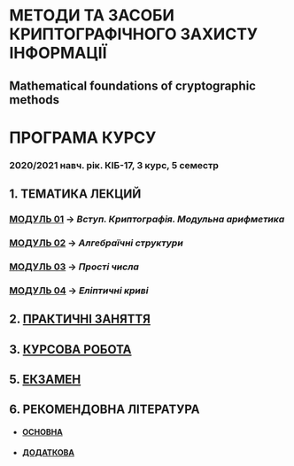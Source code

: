 # **МЕТОДИ ТА ЗАСОБИ КРИПТОГРАФІЧНОГО ЗАХИСТУ ІНФОРМАЦІЇ**
## Mathematical foundations of cryptographic methods
# ПРОГРАМА КУРСУ
### 2020/2021 навч. рік. КІБ-17, 3 курс, 5 семестр

## 1. **ТЕМАТИКА ЛЕКЦИЙ**  
### [**МОДУЛЬ 01**](/1_LEC/Modulo_1/Lec_Mod_1.md) -> *Вступ. Криптографія. Модульна арифметика*
### [**МОДУЛЬ 02**](/1_LEC/Modulo_2/Lec_Mod_2.md) -> *Алгебраїчні структури*
### [**МОДУЛЬ 03**](/1_LEC/Modulo_3/Lec_Mod_3.md) -> *Прості числа*
### [**МОДУЛЬ 04**](/1_LEC/Modulo_4/Lec_Mod_4.md) -> *Еліптичні криві*

## 2. [**ПРАКТИЧНІ ЗАНЯТТЯ**](/2_LAB/Prackt_Works_List.md)

## 3. [**КУРСОВА РОБОТА**](/3_Curs_Work/Curs_Work_01_Descript.md)

## 5. [**ЕКЗАМЕН**](/4_EXAM/Exam_Descript.md)

## 6. **РЕКОМЕНДОВНА ЛІТЕРАТУРА**
- #### [**ОСНОВНА**](/1_LEC/Lit_Main.md)
- #### [**ДОДАТКОВА**](/1_LEC/Lit_Add.md)
